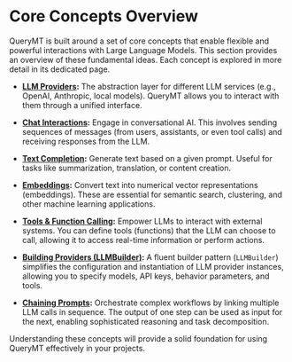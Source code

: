 # Core Concepts Overview

QueryMT is built around a set of core concepts that enable flexible and powerful interactions with Large Language Models. This section provides an overview of these fundamental ideas. Each concept is explored in more detail in its dedicated page.

*   **[LLM Providers](./providers.md):**
    The abstraction layer for different LLM services (e.g., OpenAI, Anthropic, local models). QueryMT allows you to interact with them through a unified interface.

*   **[Chat Interactions](./chat.md):**
    Engage in conversational AI. This involves sending sequences of messages (from users, assistants, or even tool calls) and receiving responses from the LLM.

*   **[Text Completion](./completion.md):**
    Generate text based on a given prompt. Useful for tasks like summarization, translation, or content creation.

*   **[Embeddings](./embeddings.md):**
    Convert text into numerical vector representations (embeddings). These are essential for semantic search, clustering, and other machine learning applications.

*   **[Tools & Function Calling](./tools.md):**
    Empower LLMs to interact with external systems. You can define tools (functions) that the LLM can choose to call, allowing it to access real-time information or perform actions.

*   **[Building Providers (LLMBuilder)](./builder.md):**
    A fluent builder pattern (`LLMBuilder`) simplifies the configuration and instantiation of LLM provider instances, allowing you to specify models, API keys, behavior parameters, and tools.

*   **[Chaining Prompts](./chaining.md):**
    Orchestrate complex workflows by linking multiple LLM calls in sequence. The output of one step can be used as input for the next, enabling sophisticated reasoning and task decomposition.

Understanding these concepts will provide a solid foundation for using QueryMT effectively in your projects.

